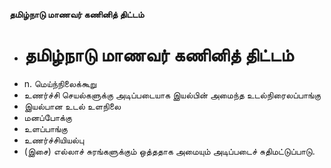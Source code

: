 **தமிழ்நாடு மாணவர் கணினித் திட்டம்**
- # தமிழ்நாடு மாணவர் கணினித் திட்டம்
- n. மெய்ந்நிலைக்கூறு
- உணர்ச்சி செயல்களுக்கு அடிப்படையாக இயல்பின் அமைந்த உடல்நிரைலப்பாங்கு
- இயல்பான உடல் உளநிலை
- மனப்போக்கு
- உளப்பாங்கு
-  உணர்ச்சியியல்பு
- (இசை) எல்லாச் சுரங்களுக்கும் ஒத்ததாக அமையும் அடிப்படைச் சுதிமட்டுப்பாடு.

